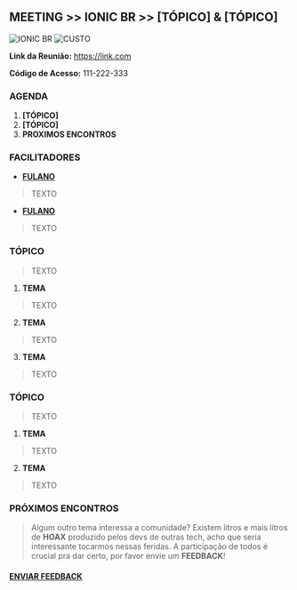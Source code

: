 ## **MEETING >> IONIC BR >> [TÓPICO] & [TÓPICO]**
![IONIC BR](https://img.shields.io/badge/IONIC%20BR-%F0%9F%93%B2-blue) ![CUSTO](https://img.shields.io/badge/0800-GRATIS-red)



**Link da Reunião:** https://link.com

**Código de Acesso:** 111-222-333 


### **AGENDA**

1. **[TÓPICO]**
2. **[TÓPICO]**
3. **PROXIMOS ENCONTROS**

### **FACILITADORES**
- [**FULANO**](https://www.linkedin.com/in)
> TEXTO 

- [**FULANO**](https://www.linkedin.com/in)
> TEXTO 

### **TÓPICO**
> TEXTO

1. **TEMA**
> TEXTO 

2. **TEMA**
> TEXTO 

3. **TEMA**
> TEXTO 

### **TÓPICO**
> TEXTO 

1. **TEMA**
> TEXTO 

2. **TEMA**
> TEXTO 

### PRÓXIMOS ENCONTROS
> Algum outro tema interessa a comunidade? Existem litros e mais litros de **HOAX** produzido pelos devs de outras tech, acho que seria interessante tocarmos nessas feridas. A participação de todos é crucial pra dar certo, por favor envie um **FEEDBACK**!



#### [**ENVIAR FEEDBACK**](https://github.com/me42th/ionic-br/issues/new/choose)
